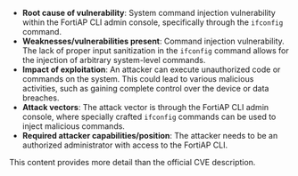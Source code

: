 - **Root cause of vulnerability**: System command injection vulnerability within the FortiAP CLI admin console, specifically through the `ifconfig` command.
- **Weaknesses/vulnerabilities present**: Command injection vulnerability. The lack of proper input sanitization in the `ifconfig` command allows for the injection of arbitrary system-level commands.
- **Impact of exploitation**: An attacker can execute unauthorized code or commands on the system. This could lead to various malicious activities, such as gaining complete control over the device or data breaches.
- **Attack vectors**: The attack vector is through the FortiAP CLI admin console, where specially crafted `ifconfig` commands can be used to inject malicious commands.
- **Required attacker capabilities/position**: The attacker needs to be an authorized administrator with access to the FortiAP CLI.

This content provides more detail than the official CVE description.